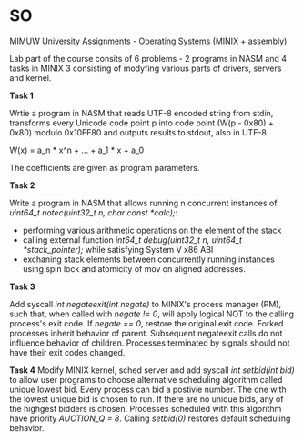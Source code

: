 # SO
MIMUW University Assignments - Operating Systems (MINIX + assembly)

Lab part of the course consits of 6 problems - 2 programs in NASM and 4 tasks in MINIX 3 consisting of modyfing various parts of drivers, servers and kernel.

**Task 1**

Wrtie a program in NASM that reads UTF-8 encoded string from stdin, transforms every Unicode code point p into code point (W(p - 0x80) + 0x80) modulo 0x10FF80 and outputs results to stdout, also in UTF-8.

W(x) = a_n * x^n + ... + a_1 * x + a_0

The coefficients are given as program parameters.

**Task 2**

Write a program in NASM that allows running n concurrent instances of _uint64_t notec(uint32_t n, char const *calc);_:
- performing various arithmetic operations on the element of the stack
- calling external function _int64_t debug(uint32_t n, uint64_t *stack_pointer);_ while satisfying System V x86 ABI
- exchaning stack elements between concurrently running instances using spin lock and atomicity of mov on aligned addresses.

**Task 3**

Add syscall _int negateexit(int negate)_ to MINIX's process manager (PM), such that, when called with _negate != 0_, will apply logical NOT to the calling process's exit code. If _negate == 0_, restore the original exit code. Forked processes inherit behavior of parent. Subsequent negateexit calls do not influence behavior of children. Processes terminated by signals should not have their exit codes changed.

**Task 4**
Modify MINIX kernel, sched server and add syscall _int setbid(int bid)_ to allow user programs to choose alternative scheduling algorithm called unique lowest bid. Every process can bid a postivie number. The one with the lowest unique bid is chosen to run. If there are no unique bids, any of the highgest bidders is chosen. Processes scheduled with this algorithm have priority _AUCTION_Q = 8_. Calling _setbid(0)_ restores default scheduling behavior.
